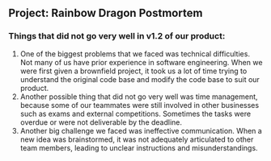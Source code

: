 ## Project: Rainbow Dragon Postmortem
### **Things that did not go very well in v1.2 of our product:** 
1. One of the biggest problems that we faced was technical difficulties. Not many of us have prior experience in software engineering. 
When we were first given a brownfield project, it took us a lot of time trying to understand the original code base and modify the code base to suit our product.
2. Another possible thing that did not go very well was time management, because some of our teammates were still involved in other businesses such as exams and external competitions. 
Sometimes the tasks were overdue or were not deliverable by the deadline.
3. Another big challenge we faced was ineffective communication. When a new idea was brainstormed, it was not adequately articulated to other team members, 
leading to unclear instructions and misunderstandings. 


